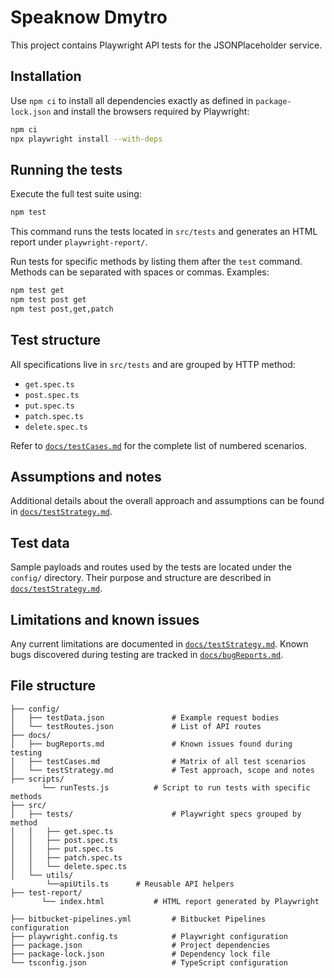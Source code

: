﻿# Speaknow Dmytro

This project contains Playwright API tests for the JSONPlaceholder service.

## Installation

Use `npm ci` to install all dependencies exactly as defined in `package-lock.json` and install the browsers required by Playwright:

```bash
npm ci
npx playwright install --with-deps
```

## Running the tests

Execute the full test suite using:

```bash
npm test
```

This command runs the tests located in `src/tests` and generates an HTML report under `playwright-report/`.

Run tests for specific methods by listing them after the `test` command. Methods
can be separated with spaces or commas. Examples:

```bash
npm test get
npm test post get
npm test post,get,patch
```

## Test structure

All specifications live in `src/tests` and are grouped by HTTP method:

- `get.spec.ts`
- `post.spec.ts`
- `put.spec.ts`
- `patch.spec.ts`
- `delete.spec.ts`

Refer to [`docs/testCases.md`](docs/testCases.md) for the complete list of numbered scenarios.

## Assumptions and notes

Additional details about the overall approach and assumptions can be found in [`docs/testStrategy.md`](docs/testStrategy.md).

## Test data

Sample payloads and routes used by the tests are located under the `config/` directory. Their purpose and structure are described in [`docs/testStrategy.md`](docs/testStrategy.md).

## Limitations and known issues

Any current limitations are documented in [`docs/testStrategy.md`](docs/testStrategy.md). Known bugs discovered during testing are tracked in [`docs/bugReports.md`](docs/bugReports.md).

## File structure

```text
├── config/
│   ├── testData.json          		# Example request bodies
│   └── testRoutes.json         	# List of API routes
├── docs/
│   ├── bugReports.md          		# Known issues found during testing
│   ├── testCases.md            	# Matrix of all test scenarios
│   └── testStrategy.md         	# Test approach, scope and notes
├── scripts/
	   └── runTests.js      	# Script to run tests with specific methods
├── src/
│   ├── tests/                 		# Playwright specs grouped by method
│   │   ├── get.spec.ts
│   │   ├── post.spec.ts
│   │   ├── put.spec.ts
│   │   ├── patch.spec.ts
│   │   └── delete.spec.ts
│   └── utils/
		└──apiUtils.ts		# Reusable API helpers
├── test-report/
	   └── index.html   		# HTML report generated by Playwright
		
├── bitbucket-pipelines.yml    		# Bitbucket Pipelines configuration
├── playwright.config.ts        	# Playwright configuration
├── package.json                	# Project dependencies
├── package-lock.json          		# Dependency lock file
└── tsconfig.json               	# TypeScript configuration
```

